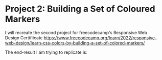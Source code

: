 # Project 2: Building a Set of Coloured Markers

I will recreate the second project for freecodecamp's Responsive Web Design Certifiicate https://www.freecodecamp.org/learn/2022/responsive-web-design/learn-css-colors-by-building-a-set-of-colored-markers/

The end-result I am trying to replicate is:
![]()
